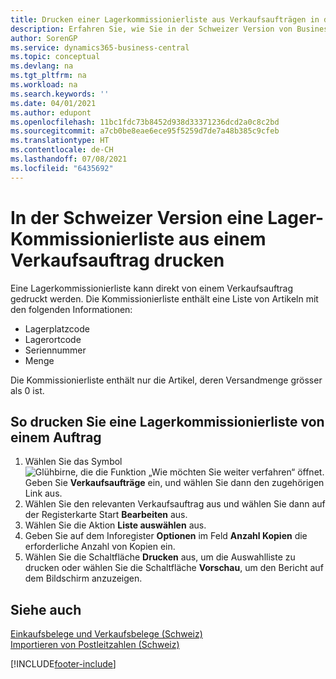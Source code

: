 ```yaml
---
title: Drucken einer Lagerkommissionierliste aus Verkaufsaufträgen in der Schweiz
description: Erfahren Sie, wie Sie in der Schweizer Version von Business Central eine Lagerkommissionierliste direkt aus einem Verkaufsauftrag drucken.
author: SorenGP
ms.service: dynamics365-business-central
ms.topic: conceptual
ms.devlang: na
ms.tgt_pltfrm: na
ms.workload: na
ms.search.keywords: ''
ms.date: 04/01/2021
ms.author: edupont
ms.openlocfilehash: 11bc1fdc73b8452d938d33371236dcd2a0c8c2bd
ms.sourcegitcommit: a7cb0be8eae6ece95f5259d7de7a48b385c9cfeb
ms.translationtype: HT
ms.contentlocale: de-CH
ms.lasthandoff: 07/08/2021
ms.locfileid: "6435692"
---
```

# <a name="print-an-inventory-picking-list-from-a-sales-order-in-the-swiss-version"></a>In der Schweizer Version eine Lager-Kommissionierliste aus einem Verkaufsauftrag drucken

Eine Lagerkommissionierliste kann direkt von einem Verkaufsauftrag gedruckt werden. Die Kommissionierliste enthält eine Liste von Artikeln mit den folgenden Informationen:  

- Lagerplatzcode  
- Lagerortcode  
- Seriennummer  
- Menge  

Die Kommissionierliste enthält nur die Artikel, deren Versandmenge grösser als 0 ist.  

## <a name="to-print-an-inventory-picking-list-from-a-sales-order"></a>So drucken Sie eine Lagerkommissionierliste von einem Auftrag  

1. Wählen Sie das Symbol ![Glühbirne, die die Funktion „Wie möchten Sie weiter verfahren“ öffnet.](../../media/ui-search/search_small.png "Tell me-Funktion") Geben Sie **Verkaufsaufträge** ein, und wählen Sie dann den zugehörigen Link aus.  
2. Wählen Sie den relevanten Verkaufsauftrag aus und wählen Sie dann auf der Registerkarte Start **Bearbeiten** aus.  
3. Wählen Sie die Aktion **Liste auswählen** aus.  
4. Geben Sie auf dem Inforegister **Optionen** im Feld **Anzahl Kopien** die erforderliche Anzahl von Kopien ein.  
5. Wählen Sie die Schaltfläche **Drucken** aus, um die Auswahlliste zu drucken oder wählen Sie die Schaltfläche **Vorschau**, um den Bericht auf dem Bildschirm anzuzeigen.  

## <a name="see-also"></a>Siehe auch

[Einkaufsbelege und Verkaufsbelege (Schweiz)](swiss-purchase-documents-and-sales-documents.md)  
[Importieren von Postleitzahlen (Schweiz)](how-to-import-swiss-post-codes.md)  


[!INCLUDE[footer-include](../../includes/footer-banner.md)]